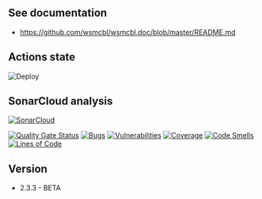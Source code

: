 ## See documentation

* https://github.com/wsmcbl/wsmcbl.doc/blob/master/README.md

## Actions state

![Deploy](https://github.com/wsmcbl/wsmcbl.back/actions/workflows/deploy.yml/badge.svg?branch=master)

## SonarCloud analysis

[![SonarCloud](https://sonarcloud.io/images/project_badges/sonarcloud-black.svg)](https://sonarcloud.io/summary/new_code?id=wsmcbl_wsmcbl.back)

[![Quality Gate Status](https://sonarcloud.io/api/project_badges/measure?project=wsmcbl_wsmcbl.back&metric=alert_status)](https://sonarcloud.io/summary/new_code?id=wsmcbl_wsmcbl.back)
[![Bugs](https://sonarcloud.io/api/project_badges/measure?project=wsmcbl_wsmcbl.back&metric=bugs)](https://sonarcloud.io/summary/new_code?id=wsmcbl_wsmcbl.back)
[![Vulnerabilities](https://sonarcloud.io/api/project_badges/measure?project=wsmcbl_wsmcbl.back&metric=vulnerabilities)](https://sonarcloud.io/summary/new_code?id=wsmcbl_wsmcbl.back)
[![Coverage](https://sonarcloud.io/api/project_badges/measure?project=wsmcbl_wsmcbl.back&metric=coverage)](https://sonarcloud.io/summary/new_code?id=wsmcbl_wsmcbl.back)
[![Code Smells](https://sonarcloud.io/api/project_badges/measure?project=wsmcbl_wsmcbl.back&metric=code_smells)](https://sonarcloud.io/summary/new_code?id=wsmcbl_wsmcbl.back)
[![Lines of Code](https://sonarcloud.io/api/project_badges/measure?project=wsmcbl_wsmcbl.back&metric=ncloc)](https://sonarcloud.io/summary/new_code?id=wsmcbl_wsmcbl.back)

## Version

* 2.3.3 - BETA
